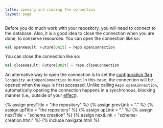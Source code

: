 ```yaml
---
title: opening and closing the connection
layout: page
---
```


Before you do much work with your repository, you will need to connect to the database. Also, it is
a good idea to close the connection when you are done, to conserve resources. You can open the
connection like so:

```scala
val openResult: Future[Unit] = repo.openConnection
```

You can close the connection like so:

```scala
val closeResult: Future[Unit] = repo.closeConnection
```

An alternative way to open the connection is to set the [configuration flag](../context/config.html)
`longevity.autoOpenConnection` to true. In this case, the connection will be opened when the `Repo`
is first accessed. Unlike calling `Repo.openConnection`, automatically opening the connection
happens in a synchronous, blocking manner (i.e., outside of your [effect](../context/effects.html)).
 
{% assign prevTitle = "the repository" %}
{% assign prevLink  = "." %}
{% assign upTitle   = "the repository" %}
{% assign upLink    = "." %}
{% assign nextTitle = "schema creation" %}
{% assign nextLink  = "schema-creation.html" %}
{% include navigate.html %}

